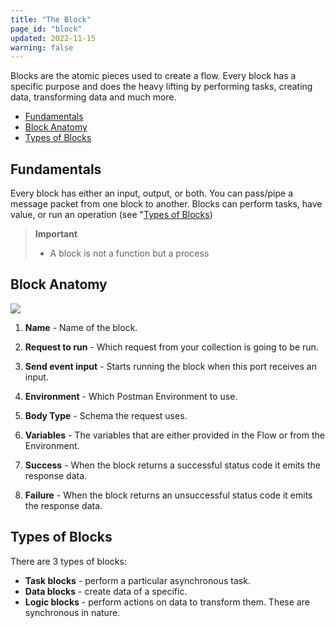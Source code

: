 ```yaml
---
title: "The Block"
page_id: "block"
updated: 2022-11-15
warning: false
---
```


Blocks are the atomic pieces used to create a flow. Every block has a specific purpose and does the heavy lifting by performing tasks, creating data, transforming data and much more.

- [Fundamentals](#fundamentals)
- [Block Anatomy](#block-anatomy)
- [Types of Blocks](#types-of-blocks)

## Fundamentals

Every block has either an input, output, or both. You can pass/pipe a message packet from one block to another. Blocks can perform tasks, have value, or run an operation (see "[Types of Blocks](#types-of-blocks))

> **Important**
>
> - A block is not a function but a process

## Block Anatomy

![](https://assets.postman.com/postman-labs-docs/block/updated-block-anatomy.png)

1. **Name** - Name of the block.

2. **Request to run** - Which request from your collection is going to be run.

3. **Send event input** - Starts running the block when this port receives an input.

4. **Environment** - Which Postman Environment to use.

5. **Body Type** - Schema the request uses.

6. **Variables** - The variables that are either provided in the Flow or from the Environment.

7. **Success** - When the block returns a successful status code it emits the response data.

8. **Failure** - When the block returns an unsuccessful status code it emits the response data.

## Types of Blocks

There are 3 types of blocks:

- **Task blocks** - perform a particular asynchronous task.
- **Data blocks** - create data of a specific.
- **Logic blocks** - perform actions on data to transform them. These are synchronous in nature.
